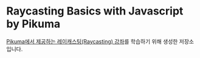 # Raycasting Basics with Javascript by Pikuma

[Pikuma에서 제공하는 레이캐스팅(Raycasting) 강좌](https://courses.pikuma.com/courses/raycasting)를 학습하기 위해 생성한 저장소입니다.
